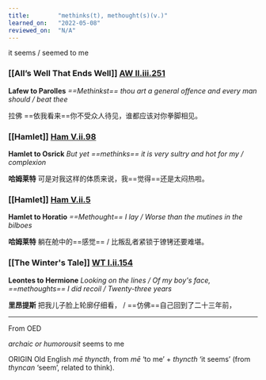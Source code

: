 ```yaml
---
title:        "methinks(t), methought(s)(v.)"
learned_on:   "2022-05-08"
reviewed_on:  "N/A"
---
```


it seems / seemed to me

### [[All’s Well That Ends Well]] [AW II.iii.251](https://www.shakespeareswords.com/Public/Play.aspx?Act=2&Scene=3&WorkId=30#221636)

**Lafew to Parolles** *==Methinkst== thou art a general offence and every man should / beat thee*

拉佛 ==依我看来==你不受众人待见，谁都应该对你拳脚相见。

### [[Hamlet]] [Ham V.ii.98](https://www.shakespeareswords.com/Public/Play.aspx?Act=5&Scene=2&WorkId=2#119822)

**Hamlet to Osrick** *But yet ==methinks== it is very sultry and hot for my / complexion*

**哈姆莱特** 可是对我这样的体质来说，我==觉得==还是太闷热啦。

### [[Hamlet]] [Ham V.ii.5](https://www.shakespeareswords.com/Public/Play.aspx?Act=5&Scene=2&WorkId=2#119692)

**Hamlet to Horatio** *==Methought== I lay / Worse than the mutines in the bilboes*

**哈姆莱特** 躺在舱中的==感觉== / 比叛乱者紧锁于镣铐还要难堪。

### [[The Winter's Tale]] [WT I.ii.154](https://www.shakespeareswords.com/Public/Play.aspx?Act=1&Scene=2&WorkId=35#240856)

**Leontes to Hermione** *Looking on the lines / Of my boy's face, ==methoughts== I did recoil / Twenty-three years*

**里昂提斯** 把我儿子脸上轮廓仔细看， / ==仿佛==自己回到了二十三年前，

-----

From OED

*archaic or humorousit* seems to me

ORIGIN Old English *mē thyncth*, from *mē* ‘to me’ + *thyncth* ‘it seems’ (from *thyncan* ‘seem’, related to think).
